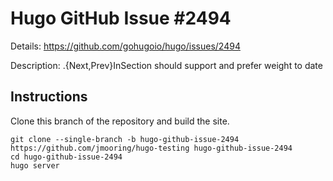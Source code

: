 # Hugo GitHub Issue #2494

Details: <https://github.com/gohugoio/hugo/issues/2494>

Description: .{Next,Prev}InSection should support and prefer weight to date

## Instructions

Clone this branch of the repository and build the site.

```text
git clone --single-branch -b hugo-github-issue-2494 https://github.com/jmooring/hugo-testing hugo-github-issue-2494
cd hugo-github-issue-2494
hugo server
```
